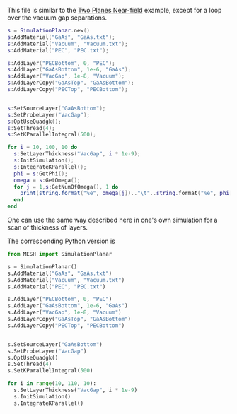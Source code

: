 This file is similar to the [Two Planes Near-field](planeNearField.md) example, except for a loop over the vacuum gap separations.

```lua
s = SimulationPlanar.new()
s:AddMaterial("GaAs", "GaAs.txt");
s:AddMaterial("Vacuum", "Vacuum.txt");
s:AddMaterial("PEC", "PEC.txt");

s:AddLayer("PECBottom", 0, "PEC");
s:AddLayer("GaAsBottom", 1e-6, "GaAs");
s:AddLayer("VacGap", 1e-8, "Vacuum");
s:AddLayerCopy("GaAsTop", "GaAsBottom");
s:AddLayerCopy("PECTop", "PECBottom");


s:SetSourceLayer("GaAsBottom");
s:SetProbeLayer("VacGap");
s:OptUseQuadgk();
s:SetThread(4);
s:SetKParallelIntegral(500);

for i = 10, 100, 10 do
  s:SetLayerThickness("VacGap", i * 1e-9);
  s:InitSimulation();
  s:IntegrateKParallel();
  phi = s:GetPhi();
  omega = s:GetOmega();
  for j = 1,s:GetNumOfOmega(), 1 do
    print(string.format("%e", omega[j]).."\t"..string.format("%e", phi[j]));
  end
end
```

One can use the same way described here in one's own simulation for a scan of thickness of layers.

The corresponding Python version is
```python
from MESH import SimulationPlanar

s = SimulationPlanar()
s.AddMaterial("GaAs", "GaAs.txt")
s.AddMaterial("Vacuum", "Vacuum.txt")
s.AddMaterial("PEC", "PEC.txt")

s.AddLayer("PECBottom", 0, "PEC")
s.AddLayer("GaAsBottom", 1e-6, "GaAs")
s.AddLayer("VacGap", 1e-8, "Vacuum")
s.AddLayerCopy("GaAsTop", "GaAsBottom")
s.AddLayerCopy("PECTop", "PECBottom")


s.SetSourceLayer("GaAsBottom")
s.SetProbeLayer("VacGap")
s.OptUseQuadgk()
s.SetThread(4)
s.SetKParallelIntegral(500)

for i in range(10, 110, 10):
  s.SetLayerThickness("VacGap", i * 1e-9)
  s.InitSimulation()
  s.IntegrateKParallel()



```